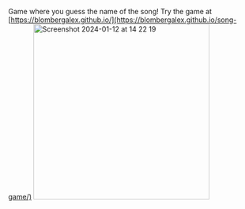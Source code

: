 Game where you guess the name of the song! Try the game at
[https://blombergalex.github.io/](https://blombergalex.github.io/song-game/)
<img width="356" alt="Screenshot 2024-01-12 at 14 22 19" src="https://github.com/blombergalex/blombergalex.github.io/assets/113851504/2461fe20-b095-490c-af2e-147693fbb418">
